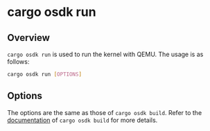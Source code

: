 # cargo osdk run

## Overview

`cargo osdk run` is used to run the kernel with QEMU.
The usage is as follows:

```bash
cargo osdk run [OPTIONS]
```

## Options

The options are the same as those of `cargo osdk build`.
Refer to the [documentation](build.md) of `cargo osdk build`
for more details.
